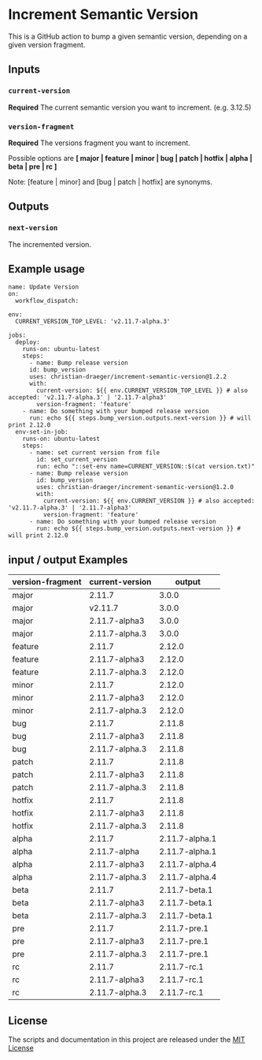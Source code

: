 # Increment Semantic Version

This is a GitHub action to bump a given semantic version, depending on a given version fragment.

## Inputs

### `current-version`

**Required** The current semantic version you want to increment. (e.g. 3.12.5)

### `version-fragment`

**Required** The versions fragment you want to increment.

Possible options are **[ major | feature | minor | bug | patch | hotfix | alpha | beta | pre | rc ]**

Note: [feature | minor] and [bug | patch | hotfix] are synonyms.

## Outputs

### `next-version`

The incremented version.

## Example usage

    name: Update Version
    on:
      workflow_dispatch:
    
    env:
      CURRENT_VERSION_TOP_LEVEL: 'v2.11.7-alpha.3'
    
    jobs:
      deploy:
        runs-on: ubuntu-latest
        steps:
          - name: Bump release version
          id: bump_version
          uses: christian-draeger/increment-semantic-version@1.2.2
          with:
            current-version: ${{ env.CURRENT_VERSION_TOP_LEVEL }} # also accepted: 'v2.11.7-alpha.3' | '2.11.7-alpha3'
            version-fragment: 'feature'
        - name: Do something with your bumped release version
          run: echo ${{ steps.bump_version.outputs.next-version }} # will print 2.12.0
      env-set-in-job:
        runs-on: ubuntu-latest
        steps:
          - name: set current version from file
            id: set_current_version
            run: echo "::set-env name=CURRENT_VERSION::$(cat version.txt)"
          - name: Bump release version
            id: bump_version
            uses: christian-draeger/increment-semantic-version@1.2.0
            with:
              current-version: ${{ env.CURRENT_VERSION }} # also accepted: 'v2.11.7-alpha.3' | '2.11.7-alpha3'
              version-fragment: 'feature'
          - name: Do something with your bumped release version
            run: echo ${{ steps.bump_version.outputs.next-version }} # will print 2.12.0
      
## input / output Examples

| version-fragment | current-version | output         |
|------------------|-----------------|----------------|
| major            | 2.11.7          | 3.0.0          |
| major            | v2.11.7         | 3.0.0          |
| major            | 2.11.7-alpha3   | 3.0.0          |
| major            | 2.11.7-alpha.3  | 3.0.0          |
| feature          | 2.11.7          | 2.12.0         |
| feature          | 2.11.7-alpha3   | 2.12.0         |
| feature          | 2.11.7-alpha.3  | 2.12.0         |
| minor            | 2.11.7          | 2.12.0         |
| minor            | 2.11.7-alpha3   | 2.12.0         |
| minor            | 2.11.7-alpha.3  | 2.12.0         |
| bug              | 2.11.7          | 2.11.8         |
| bug              | 2.11.7-alpha3   | 2.11.8         |
| bug              | 2.11.7-alpha.3  | 2.11.8         |
| patch            | 2.11.7          | 2.11.8         |
| patch            | 2.11.7-alpha3   | 2.11.8         |
| patch            | 2.11.7-alpha.3  | 2.11.8         |
| hotfix           | 2.11.7          | 2.11.8         |
| hotfix           | 2.11.7-alpha3   | 2.11.8         |
| hotfix           | 2.11.7-alpha.3  | 2.11.8         |
| alpha            | 2.11.7          | 2.11.7-alpha.1 |
| alpha            | 2.11.7-alpha    | 2.11.7-alpha.1 |
| alpha            | 2.11.7-alpha3   | 2.11.7-alpha.4 |
| alpha            | 2.11.7-alpha.3  | 2.11.7-alpha.4 |
| beta             | 2.11.7          | 2.11.7-beta.1  |
| beta             | 2.11.7-alpha3   | 2.11.7-beta.1  |
| beta             | 2.11.7-alpha.3  | 2.11.7-beta.1  |
| pre              | 2.11.7          | 2.11.7-pre.1   |
| pre              | 2.11.7-alpha3   | 2.11.7-pre.1   |
| pre              | 2.11.7-alpha.3  | 2.11.7-pre.1   |
| rc               | 2.11.7          | 2.11.7-rc.1    |
| rc               | 2.11.7-alpha3   | 2.11.7-rc.1    |
| rc               | 2.11.7-alpha.3  | 2.11.7-rc.1    |

## License

The scripts and documentation in this project are released under the [MIT License](LICENSE)
